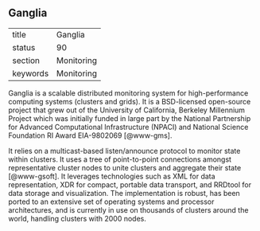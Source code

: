 ## Ganglia


|          |            |
| -------- | ---------- |
| title    | Ganglia    | 
| status   | 90         |
| section  | Monitoring |
| keywords | Monitoring |



Ganglia is a scalable distributed monitoring system for
high-performance computing systems (clusters and grids). It is a
BSD-licensed open-source project that grew out of the University of
California, Berkeley Millennium Project which was initially funded in
large part by the National Partnership for Advanced Computational
Infrastructure (NPACI) and National Science Foundation RI Award
EIA-9802069 [@www-gms].

It relies on a multicast-based listen/announce protocol to monitor
state within clusters. It uses a tree of point-to-point connections
amongst representative cluster nodes to unite clusters and aggregate
their state [@www-gsoft]. It leverages technologies such as XML
for data representation, XDR for compact, portable data transport, and
RRDtool for data storage and visualization. The implementation is
robust, has been ported to an extensive set of operating systems and
processor architectures, and is currently in use on thousands of
clusters around the world, handling clusters with 2000 nodes.
     
